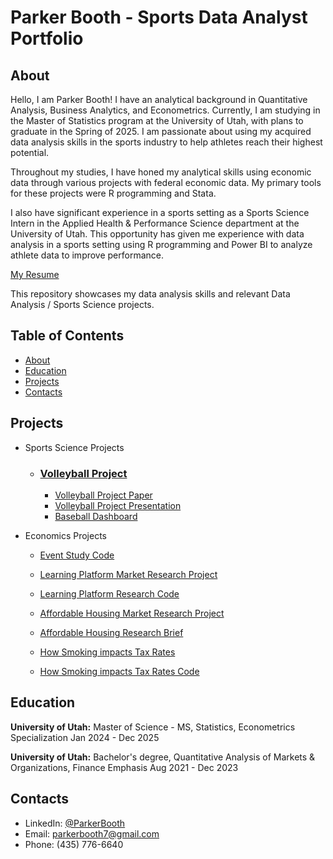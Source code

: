 # Parker Booth - Sports Data Analyst Portfolio
## About
Hello, I am Parker Booth! I have an analytical background in Quantitative Analysis, Business Analytics, and Econometrics. Currently, I am studying in the Master of Statistics program at the University of Utah, with plans to graduate in the Spring of 2025. I am passionate about using my acquired data analysis skills in the sports industry to help athletes reach their highest potential.

Throughout my studies, I have honed my analytical skills using economic data through various projects with federal economic data. My primary tools for these projects were R programming and Stata. 

I also have significant experience in a sports setting as a Sports Science Intern in the Applied Health & Performance Science department at the University of Utah. This opportunity has given me experience with data analysis in a sports setting using R programming and Power BI to analyze athlete data to improve performance.

[My Resume](https://github.com/ParkerBooth/Sports-Analyst-Portfolio/blob/main/Parker%20Booth%20Resume.pdf) 

This repository showcases my data analysis skills and relevant Data Analysis / Sports Science projects. 

## Table of Contents
- [About](https://github.com/ParkerBooth/Sports-Analyst-Portfolio/blob/main/README.md#about)  
- [Education](https://github.com/ParkerBooth/Sports-Analyst-Portfolio/blob/main/README.md#education)
- [Projects](https://github.com/ParkerBooth/Sports-Analyst-Portfolio/blob/main/README.md#projects)
- [Contacts](https://github.com/ParkerBooth/Sports-Analyst-Portfolio/blob/main/README.md#contacts)

## Projects
- Sports Science Projects
    - ### [Volleyball Project](https://github.com/ParkerBooth/Sports-Analyst-Portfolio/tree/main/Sports%20Science%20Projects/Volleyball%20Project)
        - [Volleyball Project Paper](https://github.com/ParkerBooth/Sports-Analyst-Portfolio/blob/main/7960%20Volleyball%20Data%20Project%20-%20Booth%20(2).pdf)
        - [Volleyball Project Presentation](https://github.com/ParkerBooth/Sports-Analyst-Portfolio/blob/main/Volleyball%20Presentation.pdf)
        - [Baseball Dashboard](https://github.com/ParkerBooth/Sports-Analyst-Portfolio/blob/main/Baseball%20Dashboard.png)
          
- Economics Projects
    - [Event Study Code](https://github.com/ParkerBooth/Sports-Analyst-Portfolio/blob/main/Event%20Study%20Code.do)
    
    - [Learning Platform Market Research Project](https://github.com/ParkerBooth/Sports-Analyst-Portfolio/blob/main/4700-%20Market%20Research%20Project%20(2).pdf)
   
    - [Learning Platform Research Code](https://github.com/ParkerBooth/Sports-Analyst-Portfolio/blob/main/project%20do%20file.do)
   
    - [Affordable Housing Market Research Project](https://github.com/ParkerBooth/Sports-Analyst-Portfolio/blob/main/Final%20Empirical%20Project%20(1).pdf)
   
    - [Affordable Housing Research Brief](https://github.com/ParkerBooth/Sports-Analyst-Portfolio/blob/main/Final%20Empirical%20Project%20(1).pdf)
   
    - [How Smoking impacts Tax Rates](https://github.com/ParkerBooth/Sports-Analyst-Portfolio/blob/main/Market%20Research%20Project%202%20(1).pdf)
   
    - [How Smoking impacts Tax Rates Code](https://github.com/ParkerBooth/Sports-Analyst-Portfolio/blob/main/ResearchProject2.do)
  




## Education

**University of Utah:**
Master of Science - MS, Statistics, Econometrics Specialization
Jan 2024 - Dec 2025

**University of Utah:**
Bachelor's degree, Quantitative Analysis of Markets & Organizations, Finance Emphasis
Aug 2021 - Dec 2023

## Contacts
- LinkedIn: [@ParkerBooth](https://www.linkedin.com/in/parker-booth-26b81b237/)
- Email: parkerbooth7@gmail.com
- Phone: (435) 776-6640
